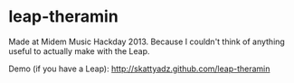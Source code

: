 leap-theramin
=============

Made at Midem Music Hackday 2013. Because I couldn't think of anything useful to actually make with the Leap.

Demo (if you have a Leap): http://skattyadz.github.com/leap-theramin